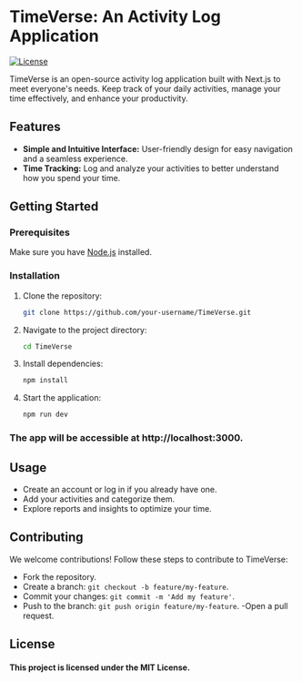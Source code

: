 # TimeVerse: An Activity Log Application

[![License](https://img.shields.io/badge/license-MIT-blue.svg)](https://opensource.org/licenses/MIT)

TimeVerse is an open-source activity log application built with Next.js to meet everyone's needs. Keep track of your daily activities, manage your time effectively, and enhance your productivity.

## Features

- **Simple and Intuitive Interface:** User-friendly design for easy navigation and a seamless experience.
- **Time Tracking:** Log and analyze your activities to better understand how you spend your time.


## Getting Started

### Prerequisites

Make sure you have [Node.js](https://nodejs.org/) installed.

### Installation

1. Clone the repository:

   ```bash
   git clone https://github.com/your-username/TimeVerse.git

2. Navigate to the project directory:

    ```bash
   cd TimeVerse

3. Install dependencies:

    ```bash
   npm install

4. Start the application:

   ```bash
   npm run dev

### The app will be accessible at http://localhost:3000.

## Usage
- Create an account or log in if you already have one.
- Add your activities and categorize them.
- Explore reports and insights to optimize your time.

## Contributing
We welcome contributions! Follow these steps to contribute to TimeVerse:

- Fork the repository.
- Create a branch: `git checkout -b feature/my-feature`.
- Commit your changes: `git commit -m 'Add my feature'`.
- Push to the branch: `git push origin feature/my-feature`.
-Open a pull request.

## License

#### This project is licensed under the MIT License.